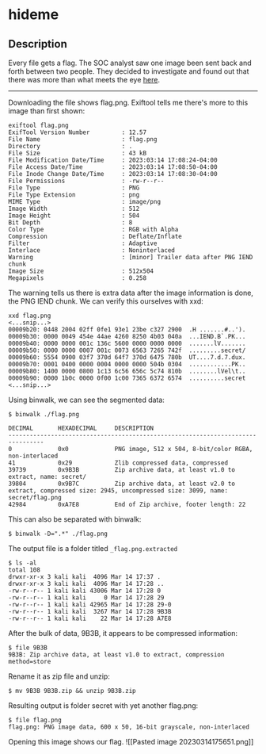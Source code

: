 # hideme
## Description

Every file gets a flag. The SOC analyst saw one image been sent back and forth between two people. They decided to investigate and found out that there was more than what meets the eye [here](https://artifacts.picoctf.net/c/493/flag.png).

-------------------

Downloading the file shows flag.png. Exiftool tells me there's more to this image than first shown:
```
exiftool flag.png
ExifTool Version Number         : 12.57
File Name                       : flag.png
Directory                       : .
File Size                       : 43 kB
File Modification Date/Time     : 2023:03:14 17:08:24-04:00
File Access Date/Time           : 2023:03:14 17:08:50-04:00
File Inode Change Date/Time     : 2023:03:14 17:08:30-04:00
File Permissions                : -rw-r--r--
File Type                       : PNG
File Type Extension             : png
MIME Type                       : image/png
Image Width                     : 512
Image Height                    : 504
Bit Depth                       : 8
Color Type                      : RGB with Alpha
Compression                     : Deflate/Inflate
Filter                          : Adaptive
Interlace                       : Noninterlaced
Warning                         : [minor] Trailer data after PNG IEND chunk
Image Size                      : 512x504
Megapixels                      : 0.258
```

The warning tells us there is extra data after the image information is done, the PNG IEND chunk. 
We can verify this ourselves with xxd:
```
xxd flag.png
<...snip...>
00009b20: 0448 2004 02ff 0fe1 93e1 23be c327 2900  .H .......#..').
00009b30: 0000 0049 454e 44ae 4260 8250 4b03 040a  ...IEND.B`.PK...
00009b40: 0000 0000 001c 136c 5600 0000 0000 0000  .......lV.......
00009b50: 0000 0000 0007 001c 0073 6563 7265 742f  .........secret/
00009b60: 5554 0900 03f7 370d 64f7 370d 6475 780b  UT....7.d.7.dux.
00009b70: 0001 0400 0000 0004 0000 0000 504b 0304  ............PK..
00009b80: 1400 0000 0800 1c13 6c56 656c 5c74 810b  ........lVel\t..
00009b90: 0000 1b0c 0000 0f00 1c00 7365 6372 6574  ..........secret
<...snip...>
```

Using binwalk, we can see the segmented data:
```
$ binwalk ./flag.png        

DECIMAL       HEXADECIMAL     DESCRIPTION
--------------------------------------------------------------------------------
0             0x0             PNG image, 512 x 504, 8-bit/color RGBA, non-interlaced
41            0x29            Zlib compressed data, compressed
39739         0x9B3B          Zip archive data, at least v1.0 to extract, name: secret/
39804         0x9B7C          Zip archive data, at least v2.0 to extract, compressed size: 2945, uncompressed size: 3099, name: secret/flag.png
42984         0xA7E8          End of Zip archive, footer length: 22
```

This can also be separated with binwalk:
```
$ binwalk -D=".*" ./flag.png 
```

The output file is a folder titled `_flag.png.extracted`

```
$ ls -al
total 108
drwxr-xr-x 3 kali kali  4096 Mar 14 17:37 .
drwxr-xr-x 3 kali kali  4096 Mar 14 17:28 ..
-rw-r--r-- 1 kali kali 43006 Mar 14 17:28 0
-rw-r--r-- 1 kali kali     0 Mar 14 17:28 29
-rw-r--r-- 1 kali kali 42965 Mar 14 17:28 29-0
-rw-r--r-- 1 kali kali  3267 Mar 14 17:28 9B3B
-rw-r--r-- 1 kali kali    22 Mar 14 17:28 A7E8
```

After the bulk of data, 9B3B, it appears to be compressed information:
```
$ file 9B3B           
9B3B: Zip archive data, at least v1.0 to extract, compression method=store
```

Rename it as zip file and unzip:
```
$ mv 9B3B 9B3B.zip && unzip 9B3B.zip
```

Resulting output is folder secret with yet another flag.png:
```
$ file flag.png 
flag.png: PNG image data, 600 x 50, 16-bit grayscale, non-interlaced
```

Opening this image shows our flag.
![[Pasted image 20230314175651.png]]